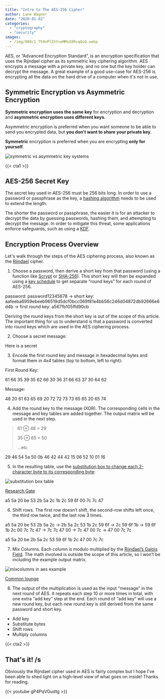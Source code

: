 ```yaml
---
title: "Intro to The AES-256 Cipher"
author: Lane Wagner
date: "2020-01-02"
categories: 
  - "cryptography"
  - "security"
images:
  - /img/800/1_Th9nPlIhYveMMsG9RvqQsQ.webp
---
```


AES, or “Advanced Encryption Standard”, is an encryption specification that uses the Rijndael cipher as its symmetric key ciphering algorithm. AES encrypts a message with a private key, and no one but the key holder can decrypt the message. A great example of a good use-case for AES-256 is encrypting all the data on the hard drive of a computer when it's not in use.

## Symmetric Encryption vs Asymmetric Encryption

**Symmetric encryption uses the same key** for encryption and decryption and **asymmetric encryption uses different keys.**

Asymmetric encryption is preferred when you want someone to be able to send you encrypted data, but **you don’t want to share your private key**.

**Symmetric** encryption is preferred when you are encrypting **only for yourself**.

![symmetric vs asymmetric key systems](/img/800/1_oe-Kk1FfLPNO5sAAl-4N-g.jpeg)

{{< cta1 >}}

## AES-256 Secret Key

The secret key used in AES-256 must be 256 bits long. In order to use a password or passphrase as the key, a [hashing algorithm](https://blog.goodaudience.com/very-basic-intro-to-hash-functions-sha-256-md-5-etc-ed721622ff8) needs to be used to extend the length.

The shorter the password or passphrase, the easier it is for an attacker to decrypt the data by guessing passwords, hashing them, and attempting to decrypt the message. In order to mitigate this threat, some applications enforce safeguards, such as using a [KDF](/cryptography/key-derivation-functions/).

## Encryption Process Overview

Let's walk through the steps of the AES ciphering process, also known as the [Rijndael](https://csrc.nist.gov/csrc/media/projects/cryptographic-standards-and-guidelines/documents/aes-development/rijndael-ammended.pdf) cipher.

1. Choose a password, then derive a short key from that password (using a function like [Scrypt](/cryptography/very-basic-intro-to-the-scrypt-hash/) or [SHA-256](/cryptography/how-sha-2-works-step-by-step-sha-256/)). This short key will then be expanded using a [key schedule](https://en.wikipedia.org/wiki/Rijndael_key_schedule) to get separate “round keys” for each round of AES-256.

password: password12345678 →
short key: aafeeba6959ebeeb96519d5dcf0bcc069f81e4bb56c246d04872db92666e6d4b →
first round key: a567fb105ffd90cb

Deriving the round keys from the short key is out of the scope of this article. The important thing for us to understand is that a password is converted into round keys which are used in the AES ciphering process.

2. Choose a secret message:

Here is a secret

3. Encode the first round key and message in hexadecimal bytes and format them in 4x4 tables (top to bottom, left to right):

First Round Key:

61 66 35 39
35 62 66 30
36 31 66 63
37 30 64 62

Message:

48 20 61 63
65 69 20 72
72 73 73 65
65 20 65 74

4. Add the round key to the message (XOR). The corresponding cells in the message and key tables are added together. The output matrix will be used in the next step.

> 61 ⊕ 48 = 29
> 
> 35 ⊕ 65 = 50
> 
> …etc

29 46 54 5a
50 0b 46 42
44 42 15 06
52 10 01 16

5. In the resulting table, use the [substitution box to change each 2-character byte to its corresponding byte](https://www.researchgate.net/figure/Rijndael-S-box-S-RD_fig7_325428613):

![substitution box table](/img/800/1_zLuZtQ6nFl0ADElv8lTSyg.png)

[Research Gate](https://www.researchgate.net/figure/Rijndael-S-box-S-RD_fig7_325428613)

a5 5a 20 be
53 2b 5a 2c
1b 2c 59 6f
00 7c 7c 47

6. Shift rows. The first row doesn’t shift, the second-row shifts left once, the third row twice, and the last row 3 times.

a5 5a 20 be
53 2b 5a 2c → 2b 5a 2c 53
1b 2c 59 6f → 2c 59 6f 1b → 59 6f 1b 2c
00 7c 7c 47 → 7c 7c 47 00 → 7c 47 00 7c → 47 00 7c 7c

a5 5a 20 be
2b 5a 2c 53
59 6f 1b 2c
47 00 7c 7c

7. Mix Columns. Each column is modulo multiplied by the [Rijndael’s Galois Field](https://www.samiam.org/galois.html). The math involved is outside the scope of this article, so I won’t be including the example output matrix.

![mixcolumns in aes example](/img/800/1_RIsEo_r50T1595fhc7CKEw-1.png)

[Common lounge](https://www.commonlounge.com/discussion/e32fdd267aaa4240a4464723bc74d0a5)

8. The output of the multiplication is used as the input “message” in the next round of AES. It repeats each step 10 or more times in total, with one extra “add key” step at the end. Each round of “add key” will use a new round key, but each new round key is still derived from the same password and short key.

- Add key
- Substitute bytes
- Shift rows
- Multiply columns

{{< cta2 >}}

## That's it! /s

Obviously the Rijndael cipher used in AES is fairly complex but I hope I’ve been able to shed light on a high-level view of what goes on inside! Thanks for reading.

{{< youtube gP4PqVGudtg >}}
